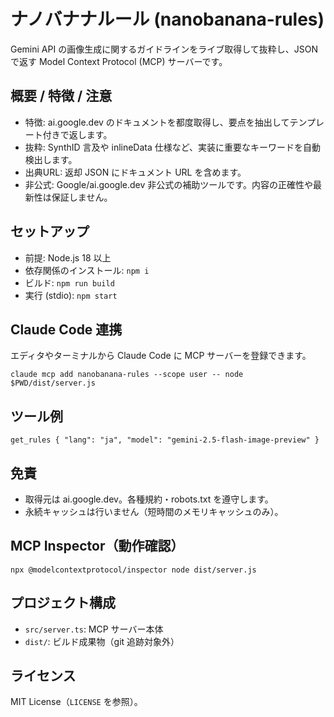 # ナノバナナルール (nanobanana-rules)

Gemini API の画像生成に関するガイドラインをライブ取得して抜粋し、JSON で返す Model Context Protocol (MCP) サーバーです。

## 概要 / 特徴 / 注意

- 特徴: ai.google.dev のドキュメントを都度取得し、要点を抽出してテンプレート付きで返します。
- 抜粋: SynthID 言及や inlineData 仕様など、実装に重要なキーワードを自動検出します。
- 出典URL: 返却 JSON にドキュメント URL を含めます。
- 非公式: Google/ai.google.dev 非公式の補助ツールです。内容の正確性や最新性は保証しません。

## セットアップ

- 前提: Node.js 18 以上
- 依存関係のインストール: `npm i`
- ビルド: `npm run build`
- 実行 (stdio): `npm start`

## Claude Code 連携

エディタやターミナルから Claude Code に MCP サーバーを登録できます。

```
claude mcp add nanobanana-rules --scope user -- node $PWD/dist/server.js
```

## ツール例

```
get_rules { "lang": "ja", "model": "gemini-2.5-flash-image-preview" }
```

## 免責

- 取得元は ai.google.dev。各種規約・robots.txt を遵守します。
- 永続キャッシュは行いません（短時間のメモリキャッシュのみ）。

## MCP Inspector（動作確認）

```
npx @modelcontextprotocol/inspector node dist/server.js
```

## プロジェクト構成

- `src/server.ts`: MCP サーバー本体
- `dist/`: ビルド成果物（git 追跡対象外）

## ライセンス

MIT License（`LICENSE` を参照）。
